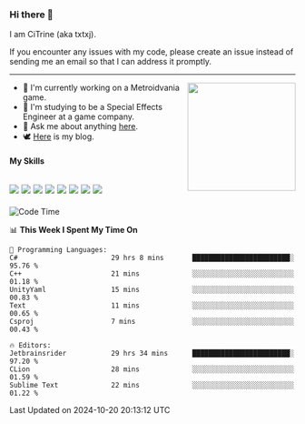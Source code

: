 ### Hi there 👋

I am CiTrine (aka txtxj).

If you encounter any issues with my code, please create an issue instead of sending me an email so that I can address it promptly.

---

<img align="right" height="190" src="http://github-profile-summary-cards.vercel.app/api/cards/stats?username=txtxj&theme=vue">

- 🌱 I'm currently working on a Metroidvania game.
- 📖 I'm studying to be a Special Effects Engineer at a game company.
- 💬 Ask me about anything [here](https://github.com/txtxj/txtxj/issues).
- 🕊️ [Here](https://txtxj.top) is my blog.

#### My Skills

![](https://img.shields.io/badge/Unity-000000?logo=unity&logoColor=fff)
![](https://img.shields.io/badge/C%23-239120?logo=csharp&logoColor=fff)
![](https://img.shields.io/badge/Python-3e74a2?logo=python&logoColor=fff)
![](https://img.shields.io/badge/C++-65318e?logo=cplusplus&logoColor=fff)
![](https://img.shields.io/badge/C-5654a2?logo=c&logoColor=fff)
![](https://img.shields.io/badge/Vue-4FC08D?logo=vuedotjs&logoColor=fff)
![](https://img.shields.io/badge/Blender-f5792a?logo=blender&logoColor=fff)
![](https://img.shields.io/badge/MS%20SQL-cc2927?logo=microsoftsqlserver&logoColor=fff)
---

<!--START_SECTION:waka-->
![Code Time](http://img.shields.io/badge/Code%20Time-2%2C142%20hrs%204%20mins-blue)

📊 **This Week I Spent My Time On** 

```text
💬 Programming Languages: 
C#                       29 hrs 8 mins       ████████████████████████░   95.76 % 
C++                      21 mins             ░░░░░░░░░░░░░░░░░░░░░░░░░   01.18 % 
UnityYaml                15 mins             ░░░░░░░░░░░░░░░░░░░░░░░░░   00.83 % 
Text                     11 mins             ░░░░░░░░░░░░░░░░░░░░░░░░░   00.65 % 
Csproj                   7 mins              ░░░░░░░░░░░░░░░░░░░░░░░░░   00.43 % 

🔥 Editors: 
Jetbrainsrider           29 hrs 34 mins      ████████████████████████░   97.20 % 
CLion                    28 mins             ░░░░░░░░░░░░░░░░░░░░░░░░░   01.59 % 
Sublime Text             22 mins             ░░░░░░░░░░░░░░░░░░░░░░░░░   01.22 % 
```


 Last Updated on 2024-10-20 20:13:12 UTC
<!--END_SECTION:waka-->
